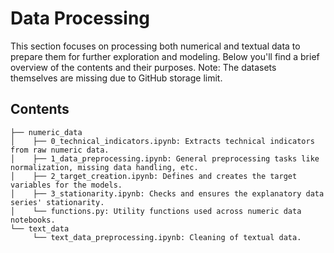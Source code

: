 # Data Processing

This section focuses on processing both numerical and textual data to prepare them for further exploration and modeling. Below you'll find a brief overview of the contents and their purposes. Note: The datasets themselves are missing due to GitHub storage limit.

## Contents

```
├── numeric_data
│    ├── 0_technical_indicators.ipynb: Extracts technical indicators from raw numeric data.
│    ├── 1_data_preprocessing.ipynb: General preprocessing tasks like normalization, missing data handling, etc.
│    ├── 2_target_creation.ipynb: Defines and creates the target variables for the models.
│    ├── 3_stationarity.ipynb: Checks and ensures the explanatory data series' stationarity.
│    └── functions.py: Utility functions used across numeric data notebooks.
└── text_data
     └── text_data_preprocessing.ipynb: Cleaning of textual data.
```
